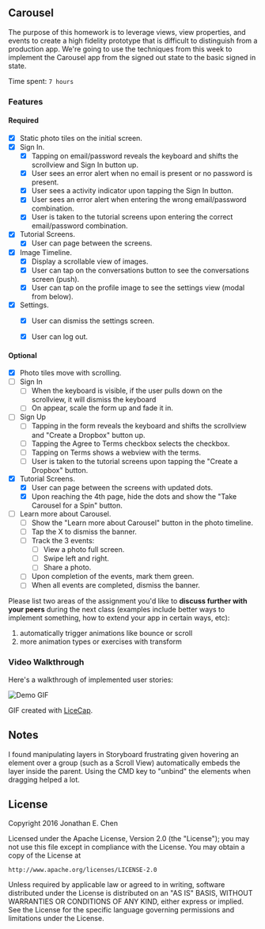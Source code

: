 ## Carousel

The purpose of this homework is to leverage views, view properties, and events to create a high fidelity prototype that is difficult to distinguish from a production app. We're going to use the techniques from this week to implement the Carousel app from the signed out state to the basic signed in state.

Time spent: `7 hours`

### Features

#### Required

- [x] Static photo tiles on the initial screen.
- [x] Sign In.
  - [x] Tapping on email/password reveals the keyboard and shifts the scrollview and Sign In button up.
  - [x] User sees an error alert when no email is present or no password is present.
  - [x] User sees a activity indicator upon tapping the Sign In button.
  - [x] User sees an error alert when entering the wrong email/password combination.
  - [x] User is taken to the tutorial screens upon entering the correct email/password combination.
- [x] Tutorial Screens.
  - [x] User can page between the screens.
- [x] Image Timeline.
  - [x] Display a scrollable view of images.
  - [x] User can tap on the conversations button to see the conversations screen (push).
  - [x] User can tap on the profile image to see the settings view (modal from below).
- [x] Settings.
  - [x] User can dismiss the settings screen.
  - [x] User can log out.


#### Optional

  - [x] Photo tiles move with scrolling.
  - [ ] Sign In
    - [ ] When the keyboard is visible, if the user pulls down on the scrollview, it will dismiss the keyboard
    - [ ] On appear, scale the form up and fade it in.
  - [ ] Sign Up
    - [ ] Tapping in the form reveals the keyboard and shifts the scrollview and "Create a Dropbox" button up.
    - [ ] Tapping the Agree to Terms checkbox selects the checkbox.
    - [ ] Tapping on Terms shows a webview with the terms.
    - [ ] User is taken to the tutorial screens upon tapping the "Create a Dropbox" button.
  - [x] Tutorial Screens.
    - [x] User can page between the screens with updated dots.
    - [x] Upon reaching the 4th page, hide the dots and show the "Take Carousel for a Spin" button.
  - [ ] Learn more about Carousel.
    - [ ] Show the "Learn more about Carousel" button in the photo timeline.
    - [ ] Tap the X to dismiss the banner.
    - [ ] Track the 3 events:
      - [ ] View a photo full screen.
      - [ ] Swipe left and right.
      - [ ] Share a photo.
    - [ ] Upon completion of the events, mark them green.
    - [ ] When all events are completed, dismiss the banner.

Please list two areas of the assignment you'd like to **discuss further with your peers** during the next class (examples include better ways to implement something, how to extend your app in certain ways, etc):

1. automatically trigger animations like bounce or scroll
2. more animation types or exercises with transform

### Video Walkthrough

Here's a walkthrough of implemented user stories:

![Demo GIF](assets/demo.gif)

GIF created with [LiceCap](http://www.cockos.com/licecap/).

## Notes

I found manipulating layers in Storyboard frustrating given hovering an element over a group (such as a Scroll View) automatically embeds the layer inside the parent. Using the CMD key to "unbind" the elements when dragging helped a lot.

## License

Copyright 2016 Jonathan E. Chen

Licensed under the Apache License, Version 2.0 (the "License");
you may not use this file except in compliance with the License.
You may obtain a copy of the License at

    http://www.apache.org/licenses/LICENSE-2.0

Unless required by applicable law or agreed to in writing, software
distributed under the License is distributed on an "AS IS" BASIS,
WITHOUT WARRANTIES OR CONDITIONS OF ANY KIND, either express or implied.
See the License for the specific language governing permissions and
limitations under the License.
